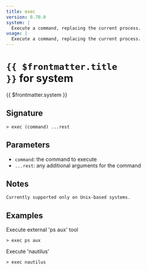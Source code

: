```yaml
---
title: exec
version: 0.70.0
system: |
  Execute a command, replacing the current process.
usage: |
  Execute a command, replacing the current process.
---
```


# <code>{{ $frontmatter.title }}</code> for system

<div class='command-title'>{{ $frontmatter.system }}</div>

## Signature

```> exec (command) ...rest```

## Parameters

 -  `command`: the command to execute
 -  `...rest`: any additional arguments for the command

## Notes
```text
Currently supported only on Unix-based systems.
```
## Examples

Execute external 'ps aux' tool
```shell
> exec ps aux
```

Execute 'nautilus'
```shell
> exec nautilus
```
